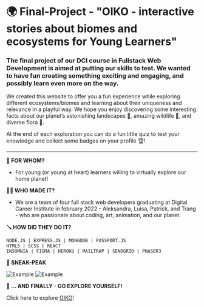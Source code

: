 # :earth_africa: Final-Project - "OIKO - interactive stories about biomes and ecosystems for Young Learners"

### The final project of our DCI course in Fullstack Web Development is aimed at putting our skills to test. We wanted to have fun creating something exciting and engaging, and possibly learn even more on the way.

We created this website to offer you a fun experience while exploring different ecosystems/biomes and learning about their uniqueness and relevance in a playful way. We hope you enjoy discovering some interesting facts about our planet’s astonishing landscapes :ocean:, amazing wildlife :monkey:, and diverse flora :cactus:.

At the end of each exploration you can do a fun little quiz to test your knowledge and collect some badges on your profile :trophy:! 

--- 

**:green_book: FOR WHOM?**
* For young (or young at heart) learners willing to virtually explore our home planet!

**:dancers::bulb: WHO MADE IT?**
* We are a team of four full stack web developers graduating at Digital Career Institute in february 2022 - Aleksandra, Luisa, Patrick, and Trang - who are passionate about coding, art, animation, and our planet.

**:screwdriver: HOW DID THEY DO IT?**

    NODE.JS | EXPRESS.JS | MONGODB | PASSPORT.JS 
    HTML5 | SCSS | REACT 
    INSOMNIA | FIGMA | HEROKU | MAILTRAP | SENDGRID | PHASER3

**:art: SNEAK-PEAK**

![Example](./sample_view/game-sneak-peak.gif)
![Example](./sample_view/sneak-peak.gif)

**:mag_right: ... AND FINALLY - GO EXPLORE YOURSELF!**

Click here to explore [OIKO](https://oikobiomes.herokuapp.com/)!
